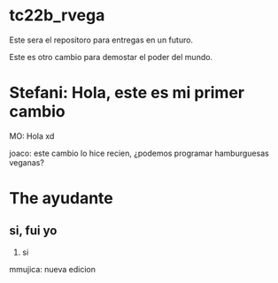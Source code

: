 # tc22b_rvega

Este sera el repositoro para entregas en un futuro.

Este es otro cambio para demostar el poder del mundo.

# Stefani: Hola, este es mi primer cambio

MO: Hola xd

joaco: este cambio lo hice recien, ¿podemos programar hamburguesas veganas?

# The ayudante
## si, fui yo 
1. si

mmujica: nueva edicion
